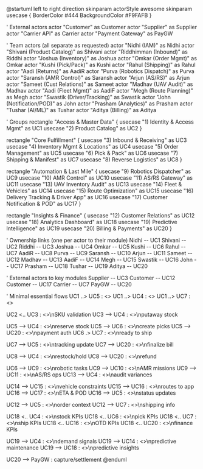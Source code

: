 @startuml
left to right direction
skinparam actorStyle awesome
skinparam usecase {
BorderColor #444
BackgroundColor #F9FAFB
}

' External actors
actor "Customer" as Customer
actor "Supplier" as Supplier
actor "Carrier API" as Carrier
actor "Payment Gateway" as PayGW

' Team actors (all separate as requested)
actor "Nidhi (IAM)" as Nidhi
actor "Shivani (Product Catalog)" as Shivani
actor "Riddhimman (Inbound)" as Riddhi
actor "Joshua (Inventory)" as Joshua
actor "Omkar (Order Mgmt)" as Omkar
actor "Kushi (Pick/Pack)" as Kushi
actor "Rahul (Shipping)" as Rahul
actor "Aadi (Returns)" as AadiR
actor "Purva (Robotics Dispatch)" as Purva
actor "Saransh (AMR Control)" as Saransh
actor "Arjun (AS/RS)" as Arjun
actor "Sameet (Cust Relations)" as Sameet
actor "Madhav (UAV Audit)" as Madhav
actor "Aadi (Fleet Mgmt)" as AadiF
actor "Megh (Route Planning)" as Megh
actor "Swastik (Driver/Tracking)" as Swastik
actor "John (Notification/POD)" as John
actor "Prasham (Analytics)" as Prasham
actor "Tushar (AI/ML)" as Tushar
actor "Aditya (Billing)" as Aditya

' Groups
rectangle "Access & Master Data" {
usecase "1) Identity & Access Mgmt" as UC1
usecase "2) Product Catalog" as UC2
}

rectangle "Core Fulfillment" {
usecase "3) Inbound & Receiving" as UC3
usecase "4) Inventory Mgmt & Locations" as UC4
usecase "5) Order Management" as UC5
usecase "6) Pick & Pack" as UC6
usecase "7) Shipping & Manifest" as UC7
usecase "8) Reverse Logistics" as UC8
}

rectangle "Automation & Last Mile" {
usecase "9) Robotics Dispatcher" as UC9
usecase "10) AMR Control" as UC10
usecase "11) AS/RS Gateway" as UC11
usecase "13) UAV Inventory Audit" as UC13
usecase "14) Fleet & Vehicles" as UC14
usecase "15) Route Optimization" as UC15
usecase "16) Delivery Tracking & Driver App" as UC16
usecase "17) Customer Notification & POD" as UC17
}

rectangle "Insights & Finance" {
usecase "12) Customer Relations" as UC12
usecase "18) Analytics Dashboard" as UC18
usecase "19) Predictive Intelligence" as UC19
usecase "20) Billing & Payments" as UC20
}

' Ownership links (one per actor to their module)
Nidhi -- UC1
Shivani -- UC2
Riddhi -- UC3
Joshua -- UC4
Omkar -- UC5
Kushi -- UC6
Rahul -- UC7
AadiR -- UC8
Purva -- UC9
Saransh -- UC10
Arjun -- UC11
Sameet -- UC12
Madhav -- UC13
AadiF -- UC14
Megh -- UC15
Swastik -- UC16
John -- UC17
Prasham -- UC18
Tushar -- UC19
Aditya -- UC20

' External actors to key modules
Supplier -- UC3
Customer -- UC12
Customer -- UC17
Carrier -- UC7
PayGW -- UC20

' Minimal essential flows
UC1 ..> UC5 : <<authorize>>
UC1 ..> UC4 : <<authorize>>
UC1 ..> UC7 : <<authorize>>

UC2 <.. UC3 : <<include>>\nSKU validation
UC3 --> UC4 : <<include>>\nputaway stock

UC5 --> UC4 : <<include>>\nreserve stock
UC5 --> UC6 : <<include>>\ncreate picks
UC5 --> UC20 : <<include>>\npayment auth
UC6 .> UC7 : <<extend>>\nready to ship

UC7 --> UC5 : <<include>>\ntracking update
UC7 --> UC20 : <<include>>\nfinalize bill

UC8 --> UC4 : <<include>>\nrestock/hold
UC8 --> UC20 : <<include>>\nrefund

UC6 --> UC9 : <<include>>\nrobotic tasks
UC9 --> UC10 : <<include>>\nAMR missions
UC9 --> UC11 : <<include>>\nAS/RS ops
UC13 --> UC4 : <<include>>\naudit variances

UC14 --> UC15 : <<include>>\nvehicle constraints
UC15 --> UC16 : <<include>>\nroutes to app
UC16 --> UC17 : <<include>>\nETA & POD
UC16 --> UC5 : <<include>>\nstatus updates

UC12 --> UC5 : <<include>>\norder context
UC12 --> UC7 : <<include>>\nshipping info

UC18 <.. UC4 : <<include>>\nstock KPIs
UC18 <.. UC6 : <<include>>\npick KPIs
UC18 <.. UC7 : <<include>>\nship KPIs
UC18 <.. UC16 : <<include>>\nOTD KPIs
UC18 <.. UC20 : <<include>>\nfinance KPIs

UC19 --> UC4 : <<include>>\ndemand signals
UC19 --> UC14 : <<include>>\npredictive maintenance
UC19 --> UC18 : <<include>>\npredictive insights

UC20 --> PayGW : capture/settlement
@enduml
